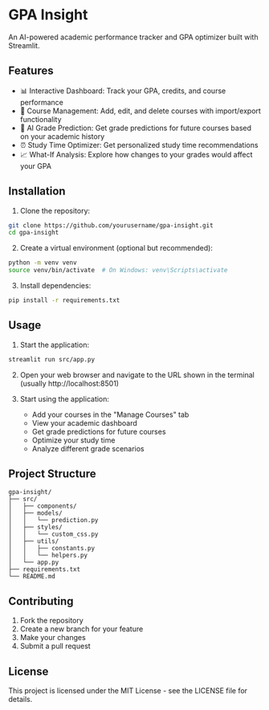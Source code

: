 # GPA Insight

An AI-powered academic performance tracker and GPA optimizer built with Streamlit.

## Features

- 📊 Interactive Dashboard: Track your GPA, credits, and course performance
- 📝 Course Management: Add, edit, and delete courses with import/export functionality
- 🤖 AI Grade Prediction: Get grade predictions for future courses based on your academic history
- ⏰ Study Time Optimizer: Get personalized study time recommendations
- 📈 What-If Analysis: Explore how changes to your grades would affect your GPA

## Installation

1. Clone the repository:
```bash
git clone https://github.com/yourusername/gpa-insight.git
cd gpa-insight
```

2. Create a virtual environment (optional but recommended):
```bash
python -m venv venv
source venv/bin/activate  # On Windows: venv\Scripts\activate
```

3. Install dependencies:
```bash
pip install -r requirements.txt
```

## Usage

1. Start the application:
```bash
streamlit run src/app.py
```

2. Open your web browser and navigate to the URL shown in the terminal (usually http://localhost:8501)

3. Start using the application:
   - Add your courses in the "Manage Courses" tab
   - View your academic dashboard
   - Get grade predictions for future courses
   - Optimize your study time
   - Analyze different grade scenarios

## Project Structure

```
gpa-insight/
├── src/
│   ├── components/
│   ├── models/
│   │   └── prediction.py
│   ├── styles/
│   │   └── custom_css.py
│   ├── utils/
│   │   ├── constants.py
│   │   └── helpers.py
│   └── app.py
├── requirements.txt
└── README.md
```

## Contributing

1. Fork the repository
2. Create a new branch for your feature
3. Make your changes
4. Submit a pull request

## License

This project is licensed under the MIT License - see the LICENSE file for details. 